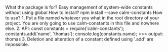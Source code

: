 What the package is for? Easy management of system-wide constants without using global
How to install? npm install --save calm-constants
How to use?
    1. Put a file named whatever you what in the root directory of your project. You are only going to use calm-constants in this file and nowhere else.
    2. API: 
          const constants = require('calm-constants');
          constants.add('name', 'thomas');
          console.log(constants.name);
          >>> output: thomas
    3. Deletion and alteration of a constant defined using '.add' are impossible.
